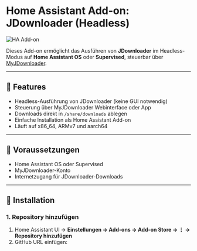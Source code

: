 # Home Assistant Add-on: JDownloader (Headless)

![HA Add-on](https://img.shields.io/badge/Home%20Assistant-Add--on-blue)

Dieses Add-on ermöglicht das Ausführen von **JDownloader** im Headless-Modus auf **Home Assistant OS** oder **Supervised**, steuerbar über [MyJDownloader](https://my.jdownloader.org/).

---

## 🔹 Features

- Headless-Ausführung von JDownloader (keine GUI notwendig)  
- Steuerung über MyJDownloader Webinterface oder App  
- Downloads direkt in `/share/downloads` ablegen  
- Einfache Installation als Home Assistant Add-on  
- Läuft auf x86_64, ARMv7 und aarch64  

---

## 🔹 Voraussetzungen

- Home Assistant OS oder Supervised  
- MyJDownloader-Konto  
- Internetzugang für JDownloader-Downloads  

---

## 🔹 Installation

### 1. Repository hinzufügen

1. Home Assistant UI → **Einstellungen → Add-ons → Add-on Store → ⋮ → Repository hinzufügen**  
2. GitHub URL einfügen:  
